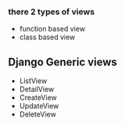 


### there 2 types of views
- function based view
- class based view

## Django Generic views

- ListView
- DetailView
- CreateView
- UpdateView
- DeleteView